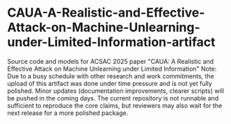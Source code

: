 # CAUA-A-Realistic-and-Effective-Attack-on-Machine-Unlearning-under-Limited-Information-artifact
Source code and models for ACSAC 2025 paper "CAUA: A Realistic and Effective Attack on Machine Unlearning under Limited Information"
Note: Due to a busy schedule with other research and work commitments, the upload of this artifact was done under time pressure and is not yet fully polished. Minor updates (documentation improvements, clearer scripts) will be pushed in the coming days. The current repository is not runnable and sufficient to reproduce the core claims, but reviewers may also wait for the next release for a more polished package.
